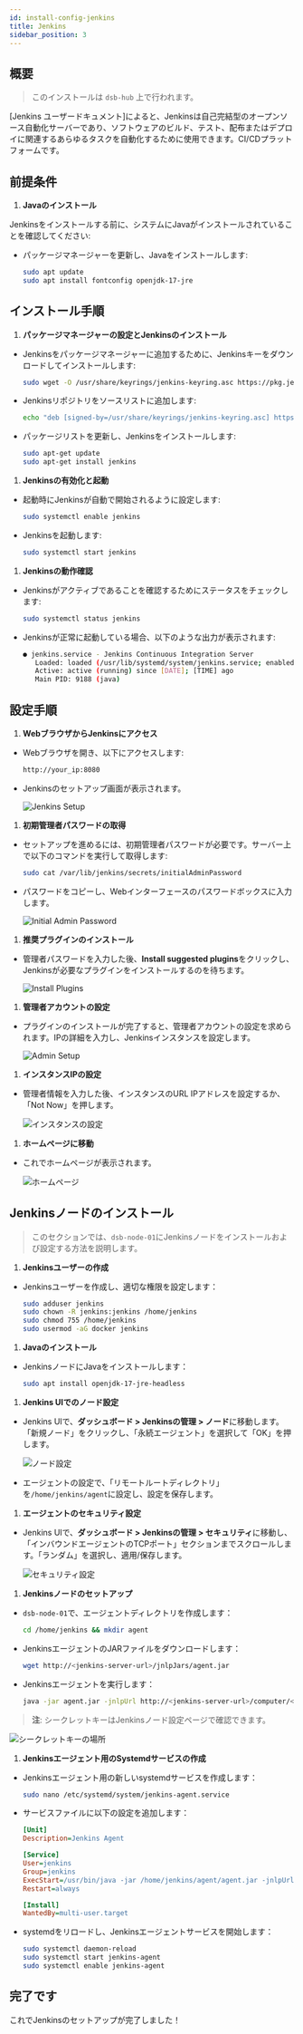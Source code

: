 ```yaml
---
id: install-config-jenkins
title: Jenkins
sidebar_position: 3
---
```


## 概要

> このインストールは `dsb-hub` 上で行われます。

[Jenkins ユーザードキュメント]によると、Jenkinsは自己完結型のオープンソース自動化サーバーであり、ソフトウェアのビルド、テスト、配布またはデプロイに関連するあらゆるタスクを自動化するために使用できます。CI/CDプラットフォームです。

## 前提条件

1. **Javaのインストール**

Jenkinsをインストールする前に、システムにJavaがインストールされていることを確認してください:

- パッケージマネージャーを更新し、Javaをインストールします:

  ```bash
  sudo apt update
  sudo apt install fontconfig openjdk-17-jre
  ```

## インストール手順

1. **パッケージマネージャーの設定とJenkinsのインストール**

- Jenkinsをパッケージマネージャーに追加するために、Jenkinsキーをダウンロードしてインストールします:

  ```bash
  sudo wget -O /usr/share/keyrings/jenkins-keyring.asc https://pkg.jenkins.io/debian-stable/jenkins.io-2023.key
  ```

- Jenkinsリポジトリをソースリストに追加します:

  ```bash
  echo "deb [signed-by=/usr/share/keyrings/jenkins-keyring.asc] https://pkg.jenkins.io/debian-stable binary/" | sudo tee /etc/apt/sources.list.d/jenkins.list > /dev/null
  ```

- パッケージリストを更新し、Jenkinsをインストールします:

  ```bash
  sudo apt-get update
  sudo apt-get install jenkins
  ```

1. **Jenkinsの有効化と起動**

- 起動時にJenkinsが自動で開始されるように設定します:

  ```bash
  sudo systemctl enable jenkins
  ```

- Jenkinsを起動します:

  ```bash
  sudo systemctl start jenkins
  ```

1. **Jenkinsの動作確認**

- Jenkinsがアクティブであることを確認するためにステータスをチェックします:

  ```bash
  sudo systemctl status jenkins
  ```

- Jenkinsが正常に起動している場合、以下のような出力が表示されます:

  ```bash
  ● jenkins.service - Jenkins Continuous Integration Server
     Loaded: loaded (/usr/lib/systemd/system/jenkins.service; enabled; preset: enabled)
     Active: active (running) since [DATE]; [TIME] ago
     Main PID: 9188 (java)
  ```

## 設定手順

1. **WebブラウザからJenkinsにアクセス**

- Webブラウザを開き、以下にアクセスします:

  ```bash
  http://your_ip:8080
  ```

- Jenkinsのセットアップ画面が表示されます。

  ![Jenkins Setup](/img/projects/devsecops-home-lab/installation-and-configuration/jenkins-init-config.png)

1. **初期管理者パスワードの取得**

- セットアップを進めるには、初期管理者パスワードが必要です。サーバー上で以下のコマンドを実行して取得します:

  ```bash
  sudo cat /var/lib/jenkins/secrets/initialAdminPassword
  ```

- パスワードをコピーし、Webインターフェースのパスワードボックスに入力します。

  ![Initial Admin Password](/img/projects/devsecops-home-lab/installation-and-configuration/jenkins-init-password.png)

1. **推奨プラグインのインストール**

- 管理者パスワードを入力した後、**Install suggested plugins**をクリックし、Jenkinsが必要なプラグインをインストールするのを待ちます。

  ![Install Plugins](/img/projects/devsecops-home-lab/installation-and-configuration/jenkins-install-suggested-plugins.png)

1. **管理者アカウントの設定**

- プラグインのインストールが完了すると、管理者アカウントの設定を求められます。IPの詳細を入力し、Jenkinsインスタンスを設定します。

  ![Admin Setup](/img/projects/devsecops-home-lab/installation-and-configuration/jenkins-admin-user.png)

1. **インスタンスIPの設定**

- 管理者情報を入力した後、インスタンスのURL IPアドレスを設定するか、「Not Now」を押します。

  ![インスタンスの設定](/img/projects/devsecops-home-lab/installation-and-configuration/jenkins-instance-config.png)

1. **ホームページに移動**

- これでホームページが表示されます。

  ![ホームページ](/img/projects/devsecops-home-lab/installation-and-configuration/jenkins-home.png)

## Jenkinsノードのインストール

> このセクションでは、`dsb-node-01`にJenkinsノードをインストールおよび設定する方法を説明します。

1. **Jenkinsユーザーの作成**

- Jenkinsユーザーを作成し、適切な権限を設定します：

  ```bash
  sudo adduser jenkins
  sudo chown -R jenkins:jenkins /home/jenkins
  sudo chmod 755 /home/jenkins
  sudo usermod -aG docker jenkins
  ```

1. **Javaのインストール**

- JenkinsノードにJavaをインストールします：

  ```bash
  sudo apt install openjdk-17-jre-headless
  ```

1. **Jenkins UIでのノード設定**

- Jenkins UIで、**ダッシュボード > Jenkinsの管理 > ノード**に移動します。「新規ノード」をクリックし、「永続エージェント」を選択して「OK」を押します。

  ![ノード設定](/img/projects/devsecops-home-lab/installation-and-configuration/jenkins-create-node.png)

- エージェントの設定で、「リモートルートディレクトリ」を`/home/jenkins/agent`に設定し、設定を保存します。

1. **エージェントのセキュリティ設定**

- Jenkins UIで、**ダッシュボード > Jenkinsの管理 > セキュリティ**に移動し、「インバウンドエージェントのTCPポート」セクションまでスクロールします。「ランダム」を選択し、適用/保存します。

  ![セキュリティ設定](/img/projects/devsecops-home-lab/installation-and-configuration/jenkins-node-conf-security.png)

1. **Jenkinsノードのセットアップ**

- `dsb-node-01`で、エージェントディレクトリを作成します：

  ```bash
  cd /home/jenkins && mkdir agent
  ```

- JenkinsエージェントのJARファイルをダウンロードします：

  ```bash
  wget http://<jenkins-server-url>/jnlpJars/agent.jar
  ```

- Jenkinsエージェントを実行します：

  ```bash
  java -jar agent.jar -jnlpUrl http://<jenkins-server-url>/computer/<node-name>/slave-agent.jnlp -secret <secret-key> -workDir "/home/jenkins/agent"
  ```

> **注**: シークレットキーはJenkinsノード設定ページで確認できます。

![シークレットキーの場所](/img/projects/devsecops-home-lab/installation-and-configuration/jenkins-node-cmd.png)

1. **Jenkinsエージェント用のSystemdサービスの作成**

- Jenkinsエージェント用の新しいsystemdサービスを作成します：

  ```bash
  sudo nano /etc/systemd/system/jenkins-agent.service
  ```

- サービスファイルに以下の設定を追加します：

  ```ini
  [Unit]
  Description=Jenkins Agent

  [Service]
  User=jenkins
  Group=jenkins
  ExecStart=/usr/bin/java -jar /home/jenkins/agent/agent.jar -jnlpUrl http://<jenkins-server-url>/computer/<node-name>/slave-agent.jnlp -secret <secret-key> -workDir /home/jenkins/agent
  Restart=always

  [Install]
  WantedBy=multi-user.target
  ```

- systemdをリロードし、Jenkinsエージェントサービスを開始します：

  ```bash
  sudo systemctl daemon-reload
  sudo systemctl start jenkins-agent
  sudo systemctl enable jenkins-agent
  ```

## 完了です

これでJenkinsのセットアップが完了しました！

<!-- Sources -->

[Jenkinsユーザードキュメント]: https://www.jenkins.io/doc/#what-is-jenkins